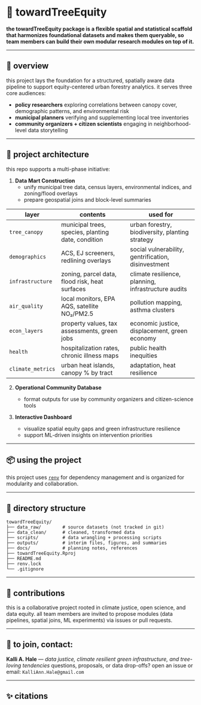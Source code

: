 
# 🌳 towardTreeEquity

**the towardTreeEquity package is a flexible spatial and statistical scaffold 
that harmonizes foundational datasets and makes them queryable, 
so team members can build their own modular research modules on top of it.**

---

## 🌱 overview

this project lays the foundation for a structured, spatially aware data 
pipeline to support equity-centered urban forestry analytics. it serves 
three core audiences:

- **policy researchers** exploring correlations between canopy cover, 
demographic patterns, and environmental risk
- **municipal planners** verifying and supplementing local tree 
inventories
- **community organizers + citizen scientists** engaging in 
neighborhood-level data storytelling

---

## 🧬 project architecture

this repo supports a multi-phase initiative:

1. **Data Mart Construction**
   - unify municipal tree data, census layers, environmental indices, and 
zoning/flood overlays
   - prepare geospatial joins and block-level summaries

| layer             | contents                                           | used for                                            |
| ----------------- | -------------------------------------------------- | --------------------------------------------------- |
| `tree_canopy`     | municipal trees, species, planting date, condition | urban forestry, biodiversity, planting strategy     |
| `demographics`    | ACS, EJ screeners, redlining overlays              | social vulnerability, gentrification, disinvestment |
| `infrastructure`  | zoning, parcel data, flood risk, heat surfaces     | climate resilience, planning, infrastructure audits |
| `air_quality`     | local monitors, EPA AQS, satellite NO₂/PM2.5       | pollution mapping, asthma clusters                  |
| `econ_layers`     | property values, tax assessments, green jobs       | economic justice, displacement, green economy       |
| `health`          | hospitalization rates, chronic illness maps        | public health inequities                            |
| `climate_metrics` | urban heat islands, canopy % by tract              | adaptation, heat resilience                         |


2. **Operational Community Database**
   - format outputs for use by community organizers and citizen-science 
tools

3. **Interactive Dashboard**
   - visualize spatial equity gaps and green infrastructure resilience
   - support ML-driven insights on intervention priorities

---

## 📦 using the project

this project uses [`renv`](https://rstudio.github.io/renv/) for dependency 
management and is organized for modularity and collaboration.

---

## 📁 directory structure

```
towardTreeEquity/
├── data_raw/        # source datasets (not tracked in git)
├── data_clean/      # cleaned, transformed data
├── scripts/         # data wrangling + processing scripts
├── outputs/         # interim files, figures, and summaries
├── docs/            # planning notes, references
├── towardTreeEquity.Rproj
├── README.md
├── renv.lock
└── .gitignore
```

---

## 🤝 contributions

this is a collaborative project rooted in climate justice, open science, 
and data equity. all team members are invited to propose modules (data 
pipelines, spatial joins, ML experiments) via issues or pull requests.

---

## 💌 to join, contact:

**Kalli A. Hale** — *data justice, climate resilient green infrastructure, and 
tree-loving tendencies*
questions, proposals, or data drop-offs? open an issue or email: 
`KalliAnn.Hale@gmail.com`

---

## ✨ citations

